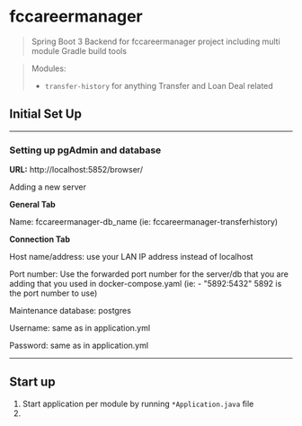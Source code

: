 # fccareermanager 

> Spring Boot 3 Backend for fccareermanager project including multi module Gradle build tools

>Modules: 
> - `transfer-history` for anything Transfer and Loan Deal related

## Initial Set Up

____

### Setting up pgAdmin and database

**URL:** http://localhost:5852/browser/

Adding a new server

**General Tab**

Name: fccareermanager-db_name (ie: fccareermanager-transferhistory)

**Connection Tab**

Host name/address: use your LAN IP address instead of localhost

Port number: Use the forwarded port number for the server/db that you are adding that you used in docker-compose.yaml (ie: - "5892:5432" 5892 is the port number to use)

Maintenance database: postgres

Username: same as in application.yml

Password: same as in application.yml

____

## Start up 

1. Start application per module by running `*Application.java` file
2. 
